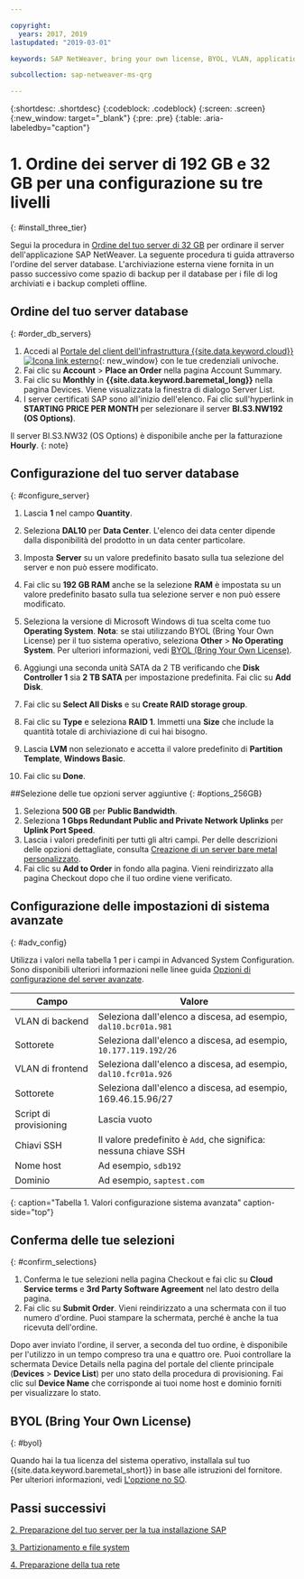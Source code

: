 ```yaml
---

copyright:
  years: 2017, 2019
lastupdated: "2019-03-01"

keywords: SAP NetWeaver, bring your own license, BYOL, VLAN, application server, database server, three-tier, SAP certified servers

subcollection: sap-netweaver-ms-qrg

---
```


{:shortdesc: .shortdesc}
{:codeblock: .codeblock}
{:screen: .screen}
{:new_window: target="_blank"}
{:pre: .pre}
{:table: .aria-labeledby="caption"}

# 1. Ordine dei server di 192 GB e 32 GB per una configurazione su tre livelli
{: #install_three_tier}

Segui la procedura in [Ordine del tuo server di 32 GB](/docs/infrastructure/sap-netweaver-ms-qrg?topic=sap-netweaver-ms-qrg-install_32GB) per ordinare il server dell'applicazione SAP NetWeaver. La seguente procedura ti guida attraverso l'ordine del server database. L'archiviazione esterna viene fornita in un passo successivo come spazio di backup per il database per i file di log archiviati e i backup completi offline.

## Ordine del tuo server database
{: #order_db_servers}

1. Accedi al [Portale del client dell'infrastruttura {{site.data.keyword.cloud}} ![Icona link esterno](../icons/launch-glyph.svg "Icona link esterno")](https://control.softlayer.com){: new_window} con le tue credenziali univoche. 
2. Fai clic su **Account** > **Place an Order** nella pagina Account Summary.
3. Fai clic su **Monthly** in **{{site.data.keyword.baremetal_long}}** nella pagina Devices. Viene visualizzata la finestra di dialogo Server List.
4. I server certificati SAP sono all'inizio dell'elenco. Fai clic sull'hyperlink in **STARTING PRICE PER MONTH** per selezionare il server **BI.S3.NW192 (OS Options)**.

Il server BI.S3.NW32 (OS Options) è disponibile anche per la fatturazione **Hourly**.
{: note}

## Configurazione del tuo server database
{: #configure_server}

1. Lascia **1** nel campo **Quantity**.
2. Seleziona **DAL10** per **Data Center**. L'elenco dei data center dipende dalla disponibilità del prodotto in un data center particolare.
3. Imposta **Server** su un valore predefinito basato sulla tua selezione del server e non può essere modificato.
4. Fai clic su **192 GB RAM** anche se la selezione **RAM** è impostata su un valore predefinito basato sulla tua selezione server e non può essere modificato.
5. Seleziona la versione di Microsoft Windows di tua scelta come tuo **Operating System**. **Nota**: se stai utilizzando BYOL (Bring Your Own License) per il tuo sistema operativo, seleziona **Other** > **No Operating System**. Per ulteriori informazioni, vedi [BYOL (Bring Your Own License)](#byol).

6. Aggiungi una seconda unità SATA da 2 TB verificando che **Disk Controller 1** sia **2 TB SATA** per impostazione predefinita. Fai clic su **Add Disk**.
7. Fai clic su **Select All Disks** e su **Create RAID storage group**.
8. Fai clic su **Type** e seleziona **RAID 1**. Immetti una **Size** che include la quantità totale di archiviazione di cui hai bisogno.
9. Lascia **LVM** non selezionato e accetta il valore predefinito di **Partition Template**, **Windows Basic**.
10. Fai clic su **Done**.

##Selezione delle tue opzioni server aggiuntive
{: #options_256GB}

1. Seleziona **500 GB** per **Public Bandwidth**.
2. Seleziona **1 Gbps Redundant Public and Private Network Uplinks** per **Uplink Port Speed**.
3. Lascia i valori predefiniti per tutti gli altri campi. Per delle descrizioni delle opzioni dettagliate, consulta [Creazione di un server bare metal personalizzato](/docs/bare-metal?topic=bare-metal-ordering-baremetal-server).
4. Fai clic su **Add to Order** in fondo alla pagina. Vieni reindirizzato alla pagina Checkout dopo che il tuo ordine viene verificato.

## Configurazione delle impostazioni di sistema avanzate
{: #adv_config}

Utilizza i valori nella tabella 1 per i campi in Advanced System Configuration. Sono disponibili ulteriori informazioni nelle linee guida [Opzioni di configurazione del server avanzate](/docs/bare-metal?topic=bare-metal-ordering-baremetal-server).

|              Campo               |      Valore                                                           |
| -------------------------------- | -------------------------------------------------------------------- |
|VLAN di backend                      | Seleziona dall'elenco a discesa, ad esempio, `dal10.bcr01a.981`      |
|Sottorete                            | Seleziona dall'elenco a discesa, ad esempio, `10.177.119.192/26`     |
|VLAN di frontend                     | Seleziona dall'elenco a discesa, ad esempio, `dal10.fcr01a.926`      |
|Sottorete                            | Seleziona dall'elenco a discesa, ad esempio, 169.46.15.96/27         |
|Script di provisioning                 | Lascia vuoto                                                          |
|Chiavi SSH                          | Il valore predefinito è `Add`, che significa: nessuna chiave SSH                            |
|Nome host                          | Ad esempio, `sdb192`                                                |
|Dominio                            | Ad esempio, `saptest.com`                                           |
{: caption="Tabella 1. Valori configurazione sistema avanzata" caption-side="top"}

## Conferma delle tue selezioni
{: #confirm_selections}

1. Conferma le tue selezioni nella pagina Checkout e fai clic su **Cloud Service terms** e **3rd Party Software Agreement** nel lato destro della pagina.
2. Fai clic su **Submit Order**. Vieni reindirizzato a una schermata con il tuo numero d'ordine. Puoi stampare la schermata, perché è anche la tua ricevuta dell'ordine.

Dopo aver inviato l'ordine, il server, a seconda del tuo ordine, è disponibile per l'utilizzo in un tempo compreso tra una e quattro ore. Puoi controllare la schermata Device Details nella pagina del portale del cliente principale (**Devices** > **Device List**) per uno stato della procedura di provisioning. Fai clic sul **Device Name** che corrisponde ai tuoi nome host e dominio forniti per visualizzare lo stato.

## BYOL (Bring Your Own License)
{: #byol}

Quando hai la tua licenza del sistema operativo, installala sul tuo {{site.data.keyword.baremetal_short}} in base alle istruzioni del fornitore. Per ulteriori informazioni, vedi [L'opzione no SO](/docs/bare-metal?topic=bare-metal-the-no-os-option).

## Passi successivi

  [2. Preparazione del tuo server per la tua installazione SAP](/docs/infrastructure/sap-netweaver-ms-qrg?topic=sap-netweaver-ms-qrg-prepare_256GB)

  [3. Partizionamento e file system](/docs/infrastructure/sap-netweaver-ms-qrg?topic=sap-netweaver-ms-qrg-3-partitioning-and-file-systems)

  [4. Preparazione della tua rete](/docs/infrastructure/sap-netweaver-ms-qrg?topic=sap-netweaver-ms-qrg-network)
